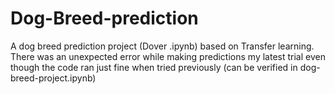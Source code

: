# Dog-Breed-prediction
A dog breed prediction project (Dover .ipynb) based on Transfer learning. There was an unexpected error while making predictions my latest trial even though the code ran just fine when tried previously (can be verified in dog-breed-project.ipynb)
